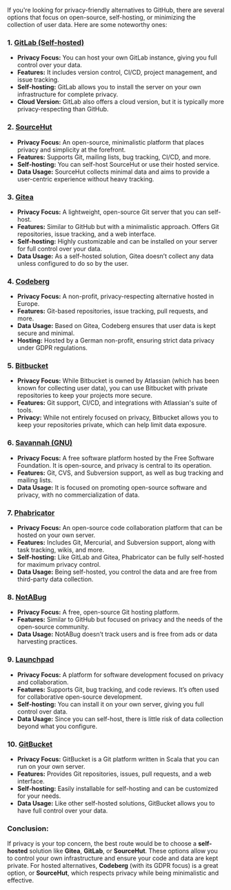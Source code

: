 If you're looking for privacy-friendly alternatives to GitHub, there are several options that focus on open-source, self-hosting, or minimizing the collection of user data. Here are some noteworthy ones:

### 1. **[GitLab (Self-hosted)](https://about.gitlab.com/)**
   - **Privacy Focus:** You can host your own GitLab instance, giving you full control over your data.
   - **Features:** It includes version control, CI/CD, project management, and issue tracking.
   - **Self-hosting:** GitLab allows you to install the server on your own infrastructure for complete privacy.
   - **Cloud Version:** GitLab also offers a cloud version, but it is typically more privacy-respecting than GitHub.

### 2. **[SourceHut](https://sourcehut.org/)**
   - **Privacy Focus:** An open-source, minimalistic platform that places privacy and simplicity at the forefront.
   - **Features:** Supports Git, mailing lists, bug tracking, CI/CD, and more.
   - **Self-hosting:** You can self-host SourceHut or use their hosted service.
   - **Data Usage:** SourceHut collects minimal data and aims to provide a user-centric experience without heavy tracking.

### 3. **[Gitea](https://gitea.io/en-us/)**
   - **Privacy Focus:** A lightweight, open-source Git server that you can self-host.
   - **Features:** Similar to GitHub but with a minimalistic approach. Offers Git repositories, issue tracking, and a web interface.
   - **Self-hosting:** Highly customizable and can be installed on your server for full control over your data.
   - **Data Usage:** As a self-hosted solution, Gitea doesn’t collect any data unless configured to do so by the user.

### 4. **[Codeberg](https://codeberg.org/)**
   - **Privacy Focus:** A non-profit, privacy-respecting alternative hosted in Europe.
   - **Features:** Git-based repositories, issue tracking, pull requests, and more.
   - **Data Usage:** Based on Gitea, Codeberg ensures that user data is kept secure and minimal.
   - **Hosting:** Hosted by a German non-profit, ensuring strict data privacy under GDPR regulations.

### 5. **[Bitbucket](https://bitbucket.org/)** 
   - **Privacy Focus:** While Bitbucket is owned by Atlassian (which has been known for collecting user data), you can use Bitbucket with private repositories to keep your projects more secure.
   - **Features:** Git support, CI/CD, and integrations with Atlassian's suite of tools.
   - **Privacy:** While not entirely focused on privacy, Bitbucket allows you to keep your repositories private, which can help limit data exposure.

### 6. **[Savannah (GNU)](https://savannah.gnu.org/)**
   - **Privacy Focus:** A free software platform hosted by the Free Software Foundation. It is open-source, and privacy is central to its operation.
   - **Features:** Git, CVS, and Subversion support, as well as bug tracking and mailing lists.
   - **Data Usage:** It is focused on promoting open-source software and privacy, with no commercialization of data.

### 7. **[Phabricator](https://phacility.com/phabricator/)** 
   - **Privacy Focus:** An open-source code collaboration platform that can be hosted on your own server.
   - **Features:** Includes Git, Mercurial, and Subversion support, along with task tracking, wikis, and more.
   - **Self-hosting:** Like GitLab and Gitea, Phabricator can be fully self-hosted for maximum privacy control.
   - **Data Usage:** Being self-hosted, you control the data and are free from third-party data collection.

### 8. **[NotABug](https://notabug.org/)**
   - **Privacy Focus:** A free, open-source Git hosting platform.
   - **Features:** Similar to GitHub but focused on privacy and the needs of the open-source community.
   - **Data Usage:** NotABug doesn’t track users and is free from ads or data harvesting practices.

### 9. **[Launchpad](https://launchpad.net/)**
   - **Privacy Focus:** A platform for software development focused on privacy and collaboration.
   - **Features:** Supports Git, bug tracking, and code reviews. It’s often used for collaborative open-source development.
   - **Self-hosting:** You can install it on your own server, giving you full control over data.
   - **Data Usage:** Since you can self-host, there is little risk of data collection beyond what you configure.

### 10. **[GitBucket](https://gitbucket.github.io/)**
   - **Privacy Focus:** GitBucket is a Git platform written in Scala that you can run on your own server.
   - **Features:** Provides Git repositories, issues, pull requests, and a web interface.
   - **Self-hosting:** Easily installable for self-hosting and can be customized for your needs.
   - **Data Usage:** Like other self-hosted solutions, GitBucket allows you to have full control over your data.

### Conclusion:
If privacy is your top concern, the best route would be to choose a **self-hosted** solution like **Gitea**, **GitLab**, or **SourceHut**. These options allow you to control your own infrastructure and ensure your code and data are kept private. For hosted alternatives, **Codeberg** (with its GDPR focus) is a great option, or **SourceHut**, which respects privacy while being minimalistic and effective.
